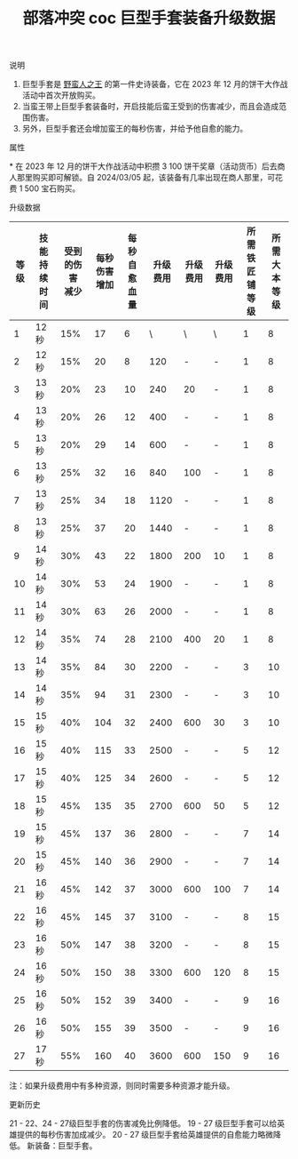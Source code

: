 ﻿---
title: "部落冲突 coc 巨型手套装备升级数据"
navTitle: "巨型手套"
shownTitle: "巨型手套"
description: "巨型手套是野蛮人之王的第一件史诗装备，它在 2023 年 12 月的饼干大作战活动中首次开放购买。当蛮王带上巨型手套装备时，开启技能后蛮王受到的伤害减少，而且会造成范围伤害。另外，巨型手套还会增加蛮王的每秒伤害，并给予他自愈的能力。"
module: upgrade-home
imgFolder: home_heroes/0704
wiki: https://clashofclans.fandom.com/wiki/Giant_Gauntlet
canonical: /upgrade/0704-Giant-Gauntlet
---

<UnitInfo :folder="$frontmatter.imgFolder" imgSrc="Giant_Gauntlet_info.png" :imgAlt="$frontmatter.navTitle" description="野蛮人之王体型变大，可造成范围伤害且减少所受伤害。" />

<SmallTitle>说明</SmallTitle>

1. 巨型手套是 [野蛮人之王](/upgrade/0200-Barbarian-King) 的第一件史诗装备，它在 2023 年 12 月的饼干大作战活动中首次开放购买。
2. 当蛮王带上巨型手套装备时，开启技能后蛮王受到的伤害减少，而且会造成范围伤害。
3. 另外，巨型手套还会增加蛮王的每秒伤害，并给予他自愈的能力。

<SmallTitle>属性</SmallTitle>

<UnitProperties>
    <UnitProperty pKey="技能类型" pValue="主动技能" />
    <UnitProperty pKey="装备稀有度" pValue="史诗" />
    <UnitProperty pKey="解锁条件" pValue="见说明<sup>*</sup>" />
</UnitProperties>

\* 在 2023 年 12 月的饼干大作战活动中积攒 3 100 饼干奖章（活动货币）后去商人那里购买即可解锁。自 2024/03/05 起，该装备有几率出现在商人那里，可花费 1 500 宝石购买。

<SmallTitle>升级数据</SmallTitle>

<script setup>
const tableExtraInfo = [
    {
        "column": 5,
        "type": "cost",
        "icon": "Shiny_Ore",
        "noGoldPass": true
    },
    {
        "column": 6,
        "type": "cost",
        "icon": "Glowy_Ore",
        "noGoldPass": true
    },
    {
        "column": 7,
        "type": "cost",
        "icon": "Starry_Ore",
        "noGoldPass": true
    }
];
</script>

<UnitTable :tableExtraInfo="tableExtraInfo">

| 等级 |技能<br>持续时间|受到的伤害<br>减少|每秒伤害<br>增加|每秒自愈<br>血量|升级费用|升级费用|升级费用|所需<br>铁匠铺等级|所需<br>大本等级|
| ---- |      ---     |       ---       |      ---      |      ---      |  ---  |   ---  |  ---  |       ---       |      ---      |
|   1  |     12 秒    |       15%       |       17      |        6      |   \   |    \   |   \   |        1        |       8       |
|   2  |     12 秒    |       15%       |       20      |        8      |  120  |    -   |   -   |        1        |       8       |
|   3  |     13 秒    |       20%       |       23      |       10      |  240  |    20  |   -   |        1        |       8       |
|   4  |     13 秒    |       20%       |       26      |       12      |  400  |    -   |   -   |        1        |       8       |
|   5  |     13 秒    |       20%       |       29      |       14      |  600  |    -   |   -   |        1        |       8       |
|   6  |     13 秒    |       25%       |       32      |       16      |  840  |   100  |   -   |        1        |       8       |
|   7  |     13 秒    |       25%       |       34      |       18      | 1120  |    -   |   -   |        1        |       8       |
|   8  |     13 秒    |       25%       |       37      |       20      | 1440  |    -   |   -   |        1        |       8       |
|   9  |     14 秒    |       30%       |       43      |       22      | 1800  |   200  |   10  |        1        |       8       |
|  10  |     14 秒    |       30%       |       53      |       24      | 1900  |    -   |   -   |        1        |       8       |
|  11  |     14 秒    |       30%       |       63      |       26      | 2000  |    -   |   -   |        1        |       8       |
|  12  |     14 秒    |       35%       |       74      |       28      | 2100  |   400  |   20  |        1        |       8       |
|  13  |     14 秒    |       35%       |       84      |       30      | 2200  |    -   |   -   |        3        |      10       |
|  14  |     14 秒    |       35%       |       94      |       31      | 2300  |    -   |   -   |        3        |      10       |
|  15  |     15 秒    |       40%       |      104      |       32      | 2400  |   600  |   30  |        3        |      10       |
|  16  |     15 秒    |       40%       |      115      |       33      | 2500  |    -   |   -   |        5        |      12       |
|  17  |     15 秒    |       40%       |      125      |       34      | 2600  |    -   |   -   |        5        |      12       |
|  18  |     15 秒    |       45%       |      135      |       35      | 2700  |   600  |   50  |        5        |      12       |
|  19  |     15 秒    |       45%       |      137      |       36      | 2800  |    -   |   -   |        7        |      14       |
|  20  |     15 秒    |       45%       |      140      |       36      | 2900  |    -   |   -   |        7        |      14       |
|  21  |     16 秒    |       45%       |      142      |       37      | 3000  |   600  |  100  |        7        |      14       |
|  22  |     16 秒    |       45%       |      145      |       37      | 3100  |    -   |   -   |        8        |      15       |
|  23  |     16 秒    |       50%       |      147      |       38      | 3200  |    -   |   -   |        8        |      15       |
|  24  |     16 秒    |       50%       |      150      |       38      | 3300  |   600  |  120  |        8        |      15       |
|  25  |     16 秒    |       50%       |      152      |       39      | 3400  |    -   |   -   |        9        |      16       |
|  26  |     16 秒    |       50%       |      155      |       39      | 3500  |    -   |   -   |        9        |      16       |
|  27  |     17 秒    |       55%       |      160      |       40      | 3600  |   600  |  150  |        9        |      16       |
</UnitTable>

注：如果升级费用中有多种资源，则同时需要多种资源才能升级。

<SmallTitle>更新历史</SmallTitle>

<Timeline>
    <TimelineItem date="2024/09/09">
        <TimelineRow>21 - 22、24 - 27级巨型手套的伤害减免比例降低。</TimelineRow>
        <TimelineRow>19 - 27 级巨型手套可以给英雄提供的每秒伤害加成减少。</TimelineRow>
        <TimelineRow>20 - 27 级巨型手套给英雄提供的自愈能力略微降低。</TimelineRow>
    </TimelineItem>
    <TimelineItem date="2023/12/18">
        <TimelineRow>新装备：巨型手套。</TimelineRow>
    </TimelineItem>
    <TimelineItem :historyBottom="true" />
</Timeline>